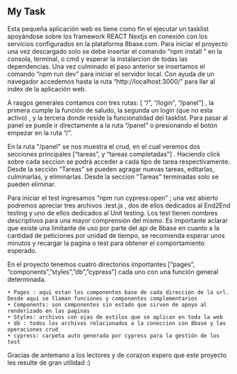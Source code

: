 <h2>My Task</h2>

<p>Esta pequeña aplicación web es tiene como fin el ejecutar un tasklist apoyándose sobre los framework REACT Nextjs en conexión con los servicios configurados en la plataforma 8base.com. Para iniciar el proyecto una vez descargado solo se debe insertar el comando “npm install ” en la consola, terminal, o cmd y esperar la instalarcion de todas las dependencias. Una vez culminado el paso anterior se insertamos el comando “npm run dev” para iniciar el servidor local. Con ayuda de un navegador accedemos hasta la ruta “http://localhost:3000/” para llar al index de la aplicación web.</p>

<p>A rasgos generales contamos con tres rutas: [ “/”, “/login”, “/panel”] , la primera cumple la función de saludo, la segunda un login (que no esta activo) , y la tercera donde reside la funcionalidad del tasklist. Para pasar al panel se puede ir directamente a la ruta “/panel” o presionando el botón empezar en la ruta “/”.</p>

<p>En la ruta "/panel" se nos muestra el crud, en el cual veremos dos secciones principales [“tareas”, y “tareas completadas”] . Haciendo click sobre cada seccion se podrá acceder a cada tipo de tarea respectivamente. Desde la sección “Tareas” se pueden agragar nuevas tareas, editarlas, culminarlas, y eliminarlas. Desde la seccion "Tareas" terminadas solo se pueden eliminar.</p>

<p>Para iniciar el test ingresamos “npm run cypress:open” ; una vez abierto podremos apreciar tres archivos .test.js , dos de ellos dedicados al End2End testing y uno de ellos dedicados al Unit testing. Los test tienen nombres descriptivos para una mayor comprensión del mismo. Es importante aclarar que existe una limitante de uso por parte del api de 8base en cuanto a la cantidad de peticiones por unidad de tiempo, se recomienda esperar unos minutos y recargar la pagina o test para obtener el comportamiento esperado.</p>

<p>En el proyecto tenemos cuatro directorios importantes [“pages”, “components”,”styles”,”db”,”cypress”] cada uno con una función general determinada.</p>

    • Pages : aquí estan los componentes base de cada dirección de la url. Desde aquí se llaman funciones y componentes complementarios
    • Components: son componentes sin estado que sirven de apoyo al renderizado en las paginas
    • Styles: archivos con ojas de estilos que se aplican en toda la web
    • db : todos los archivos relacionados a la coneccion con 8base y las operaciones crud
    • cypress: carpeta auto generada por cypress para la gestión de los test

<p>Gracias de antemano a los lectores y de corazon espero que este proyecto les resulte de gran utilidad :)</p>
